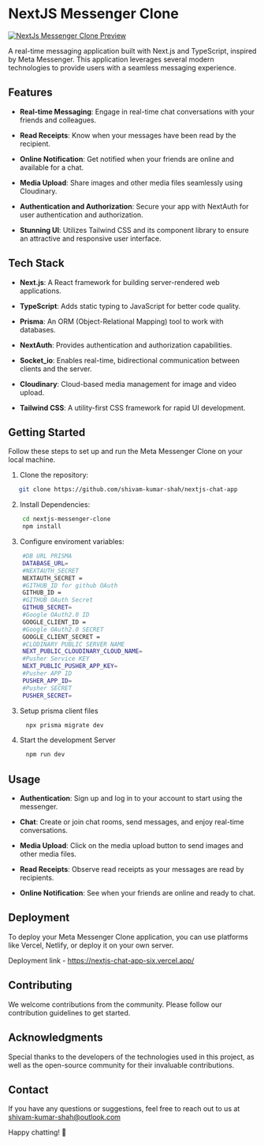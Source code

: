 # NextJS Messenger Clone

[<img src="https://github.com/shivam-kumar-shah/nextjs-chat-app/assets/98466713/2276a818-915c-4e60-b787-fe51f8b13a1d" alt="NextJs Messenger Clone Preview">](https://nextjs-chat-app-six.vercel.app/)

A real-time messaging application built with Next.js and TypeScript, inspired by Meta Messenger. This application leverages several modern technologies to provide users with a seamless messaging experience.

## Features

* **Real-time Messaging**: Engage in real-time chat conversations with your friends and colleagues.

* **Read Receipts**: Know when your messages have been read by the recipient.

* **Online Notification**: Get notified when your friends are online and available for a chat.

* **Media Upload**: Share images and other media files seamlessly using Cloudinary.

* **Authentication and Authorization**: Secure your app with NextAuth for user authentication and authorization.

* **Stunning UI**: Utilizes Tailwind CSS and its component library to ensure an attractive and responsive user interface.

## Tech Stack

* **Next.js**: A React framework for building server-rendered web applications.

* **TypeScript**: Adds static typing to JavaScript for better code quality.

* **Prisma**: An ORM (Object-Relational Mapping) tool to work with databases.

* **NextAuth**: Provides authentication and authorization capabilities.

* **Socket_io**: Enables real-time, bidirectional communication between clients and the server.

* **Cloudinary**: Cloud-based media management for image and video upload.

* **Tailwind CSS**: A utility-first CSS framework for rapid UI development.

## Getting Started

Follow these steps to set up and run the Meta Messenger Clone on your local machine.

1. Clone the repository:

   

```bash
   git clone https://github.com/shivam-kumar-shah/nextjs-chat-app
```

2. Install Dependencies:    

```bash
    cd nextjs-messenger-clone
    npm install
```

3. Configure enviroment variables:

```bash
    #DB URL PRISMA
    DATABASE_URL=
    #NEXTAUTH_SECRET
    NEXTAUTH_SECRET =
    #GITHUB_ID for github OAuth 
    GITHUB_ID = 
    #GITHUB OAuth Secret
    GITHUB_SECRET=
    #Google OAuth2.0 ID
    GOOGLE_CLIENT_ID =
    #Google OAuth2.0 SECRET
    GOOGLE_CLIENT_SECRET =
    #CLODINARY PUBLIC SERVER NAME
    NEXT_PUBLIC_CLOUDINARY_CLOUD_NAME=
    #Pusher Service KEY
    NEXT_PUBLIC_PUSHER_APP_KEY=
    #Pusher APP ID
    PUSHER_APP_ID=
    #Pusher SECRET
    PUSHER_SECRET=
```

3. Setup prisma client files
 

```bash
     npx prisma migrate dev
 ```

4. Start the development Server
 

```bash
     npm run dev
 ```

## Usage

* **Authentication**: Sign up and log in to your account to start using the messenger.

* **Chat**: Create or join chat rooms, send messages, and enjoy real-time conversations.

* **Media Upload**: Click on the media upload button to send images and other media files.

* **Read Receipts**: Observe read receipts as your messages are read by recipients.

* **Online Notification**: See when your friends are online and ready to chat.

## Deployment

To deploy your Meta Messenger Clone application, you can use platforms like Vercel, Netlify, or deploy it on your own server.

Deployment link - https://nextjs-chat-app-six.vercel.app/

## Contributing

We welcome contributions from the community. Please follow our contribution guidelines to get started.

## Acknowledgments

Special thanks to the developers of the technologies used in this project, as well as the open-source community for their invaluable contributions.

## Contact

If you have any questions or suggestions, feel free to reach out to us at shivam-kumar-shah@outlook.com

Happy chatting! 🚀

 
